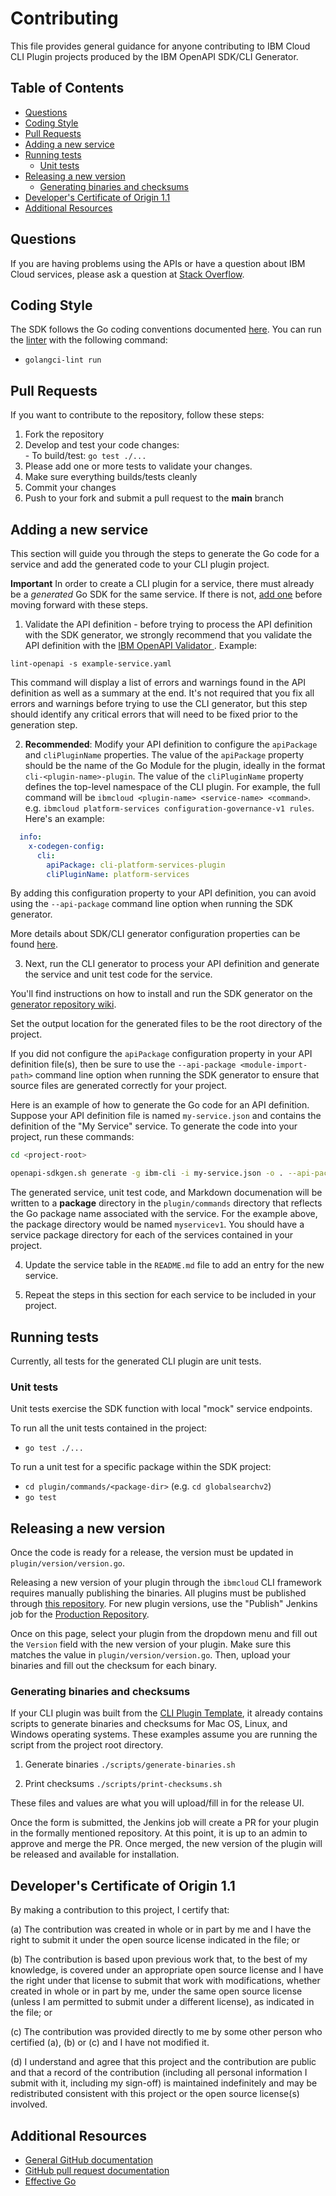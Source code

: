 # Contributing

This file provides general guidance for anyone contributing to IBM Cloud CLI Plugin projects produced
by the IBM OpenAPI SDK/CLI Generator.

## Table of Contents
<!--
  The TOC below is generated using the `markdown-toc` node package.

      https://github.com/jonschlinkert/markdown-toc

  You should regenerate the TOC after making changes to this file.

      markdown-toc -i --maxdepth 4 CONTRIBUTING_cli.md
  -->

<!-- toc -->

- [Questions](#questions)
- [Coding Style](#coding-style)
- [Pull Requests](#pull-requests)
- [Adding a new service](#adding-a-new-service)
- [Running tests](#running-tests)
  * [Unit tests](#unit-tests)
- [Releasing a new version](#releasing-a-new-version)
  * [Generating binaries and checksums](#generating-binaries-and-checksums)
- [Developer's Certificate of Origin 1.1](#developers-certificate-of-origin-11)
- [Additional Resources](#additional-resources)

<!-- tocstop -->

## Questions
If you are having problems using the APIs or have a question about IBM Cloud services,
please ask a question at
[Stack Overflow](http://stackoverflow.com/questions/ask?tags=ibm-cloud).

## Coding Style
The SDK follows the Go coding conventions documented [here](https://golang.org/doc/effective_go.html).
You can run the [linter](https://github.com/golangci/golangci-lint) with the following command:
- `golangci-lint run`

## Pull Requests
If you want to contribute to the repository, follow these steps:  
  1. Fork the repository
  2. Develop and test your code changes:  
    - To build/test: `go test ./...`
  3. Please add one or more tests to validate your changes.
  4. Make sure everything builds/tests cleanly
  5. Commit your changes  
  6. Push to your fork and submit a pull request to the **main** branch

## Adding a new service

This section will guide you through the steps to generate the Go code for a service
and add the generated code to your CLI plugin project.

**Important** In order to create a CLI plugin for a service, there must already be a _generated_ Go SDK for the same service. If there is not, [add one](https://github.com/IBM/ibm-cloud-sdk-common/blob/main/CONTRIBUTING_go.md#adding-a-new-service) before moving forward with these steps.

1. Validate the API definition - before trying to process the API definition with the SDK generator, we strongly
recommend that you validate the API definition with the
[IBM OpenAPI Validator ](https://github.com/IBM/openapi-validator).
Example:
```
lint-openapi -s example-service.yaml
```
This command will display a list of errors and warnings found in the API definition
as well as a summary at the end.
It's not required that you fix all errors and warnings before trying to use the CLI generator, but
this step should identify any critical errors that will need to be fixed prior to the generation step.

2. **Recommended**: Modify your API definition to configure the `apiPackage` and `cliPluginName` properties.
The value of the `apiPackage` property should be the name of the Go Module for the plugin, ideally in the format `cli-<plugin-name>-plugin`. The value of the `cliPluginName` property defines the top-level namespace of the CLI plugin. For example, the full command will be `ibmcloud <plugin-name> <service-name> <command>`. e.g. `ibmcloud platform-services configuration-governance-v1 rules`.
Here's an example:
```yaml
  info:
    x-codegen-config:
      cli:
        apiPackage: cli-platform-services-plugin
        cliPluginName: platform-services
```

By adding this configuration property to your API definition, you can avoid using the `--api-package`
command line option when running the SDK generator.

More details about SDK/CLI generator configuration properties can be found
[here](https://github.ibm.com/CloudEngineering/openapi-sdkgen/wiki/Config-Options).

3. Next, run the CLI generator to process your API definition and generate the service and unit test
code for the service.

You'll find instructions on how to install and run the SDK generator on the
[generator repository wiki](https://github.ibm.com/CloudEngineering/openapi-sdkgen/wiki/Usage-Instructions).

Set the output location for the generated files to be the root directory of the project.

If you did not configure the `apiPackage` configuration property in your API definition file(s), then
be sure to use the `--api-package <module-import-path>` command line option when running the SDK generator to
ensure that source files are generated correctly for your project.

Here is an example of how to generate the Go code for an API definition.
Suppose your API definition file is named `my-service.json` and contains the definition of the "My Service"
service.
To generate the code into your project, run these commands:
```sh
cd <project-root>

openapi-sdkgen.sh generate -g ibm-cli -i my-service.json -o . --api-package <module-import-path>

```
The generated service, unit test code, and Markdown documenation will be written to a **package** directory in the `plugin/commands` directory that reflects the Go package name associated with the service.
For the example above, the package directory would be named `myservicev1`.  You should have a service
package directory for each of the services contained in your project.

4. Update the service table in the `README.md` file to add an entry for the new service.

5. Repeat the steps in this section for each service to be included in your project.

## Running tests
Currently, all tests for the generated CLI plugin are unit tests.

### Unit tests
Unit tests exercise the SDK function with local "mock" service endpoints.

To run all the unit tests contained in the project:
- `go test ./...`

To run a unit test for a specific package within the SDK project:
- `cd plugin/commands/<package-dir>` (e.g. `cd globalsearchv2`)
- `go test`

## Releasing a new version
Once the code is ready for a release, the version must be updated in `plugin/version/version.go`.

Releasing a new version of your plugin through the `ibmcloud` CLI framework requires manually publishing the binaries. All plugins must be published through [this repository](https://github.ibm.com/Bluemix/bluemix-cli-repo). For new plugin versions, use the "Publish" Jenkins job for the [Production Repository](https://github.ibm.com/Bluemix/bluemix-cli-repo#publish-to-production-repository).

Once on this page, select your plugin from the dropdown menu and fill out the `Version` field with the new version of your plugin. Make sure this matches the value in `plugin/version/version.go`. Then, upload your binaries and fill out the checksum for each binary.

### Generating binaries and checksums
If your CLI plugin was built from the [CLI Plugin Template](https://github.ibm.com/CloudEngineering/cli-plugin-template), it already contains scripts to generate binaries and checksums for Mac OS, Linux, and Windows operating systems. These examples assume you are running the script from the project root directory.

1. Generate binaries
`./scripts/generate-binaries.sh`

2. Print checksums
`./scripts/print-checksums.sh`

These files and values are what you will upload/fill in for the release UI.

Once the form is submitted, the Jenkins job will create a PR for your plugin in the formally mentioned repository. At this point, it is up to an admin to approve and merge the PR. Once merged, the new version of the plugin will be released and available for installation.

## Developer's Certificate of Origin 1.1
By making a contribution to this project, I certify that:  

(a) The contribution was created in whole or in part by me and I
   have the right to submit it under the open source license
   indicated in the file; or

(b) The contribution is based upon previous work that, to the best
   of my knowledge, is covered under an appropriate open source
   license and I have the right under that license to submit that
   work with modifications, whether created in whole or in part
   by me, under the same open source license (unless I am
   permitted to submit under a different license), as indicated
   in the file; or

(c) The contribution was provided directly to me by some other
   person who certified (a), (b) or (c) and I have not modified
   it.

(d) I understand and agree that this project and the contribution
   are public and that a record of the contribution (including all
   personal information I submit with it, including my sign-off) is
   maintained indefinitely and may be redistributed consistent with
   this project or the open source license(s) involved.

## Additional Resources
- [General GitHub documentation](https://help.github.com/)
- [GitHub pull request documentation](https://help.github.com/en/github/collaborating-with-issues-and-pull-requests/about-pull-requests)
- [Effective Go](https://golang.org/doc/effective_go.html)
